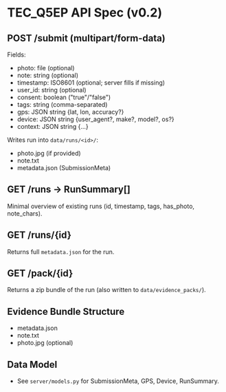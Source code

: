 # TEC_Q5EP API Spec (v0.2)

## POST /submit (multipart/form-data)

Fields:

- photo: file (optional)
- note: string (optional)
- timestamp: ISO8601 (optional; server fills if missing)
- user_id: string (optional)
- consent: boolean ("true"/"false")
- tags: string (comma-separated)
- gps: JSON string {lat, lon, accuracy?}
- device: JSON string {user_agent?, make?, model?, os?}
- context: JSON string {...}

Writes run into `data/runs/<id>/`:

- photo.jpg (if provided)
- note.txt
- metadata.json (SubmissionMeta)

## GET /runs -> RunSummary[]

Minimal overview of existing runs (id, timestamp, tags, has_photo, note_chars).

## GET /runs/{id}

Returns full `metadata.json` for the run.

## GET /pack/{id}

Returns a zip bundle of the run (also written to `data/evidence_packs/`).

## Evidence Bundle Structure

- metadata.json
- note.txt
- photo.jpg (optional)

## Data Model

- See `server/models.py` for SubmissionMeta, GPS, Device, RunSummary.
